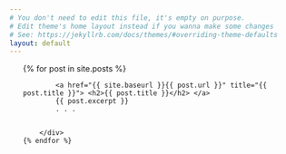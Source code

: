 ```yaml
---
# You don't need to edit this file, it's empty on purpose.
# Edit theme's home layout instead if you wanna make some changes
# See: https://jekyllrb.com/docs/themes/#overriding-theme-defaults
layout: default
---
```


<ul class="posts">
    {% for post in site.posts %}
        <div class="post">
            
            <a href="{{ site.baseurl }}{{ post.url }}" title="{{ post.title }}"> <h2>{{ post.title }}</h2> </a>
            {{ post.excerpt }}
            . . .


        </div>
    {% endfor %}
</ul>

